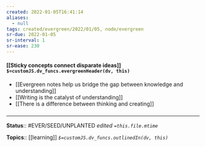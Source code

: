 ```yaml
---
created: 2022-01-05T16:41:14 
aliases:
  - null
tags: created/evergreen/2022/01/05, node/evergreen
sr-due: 2022-01-05
sr-interval: 1
sr-ease: 230
---
```


#### [[Sticky concepts connect disparate ideas]] `$=customJS.dv_funcs.evergreenHeader(dv, this)`

- [[Evergreen notes help us bridge the gap between knowledge and understanding]]
- [[Writing is the catalyst of understanding]]
- [[There is a difference between thinking and creating]]
 

### <hr class="footnote"/>

**Status**:: #EVER/SEED/UNPLANTED
*edited `=this.file.mtime`*

**Topics**:: [[learning]]
*`$=customJS.dv_funcs.outlinedIn(dv, this)`*


